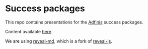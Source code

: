 # Success packages

This repo contains presentations for the [Adfinis](https://adfinis.com/) success packages.

Content available [here](https://adfinis.github.io/success-packages/index/#/).

We are using [reveal-md](https://github.com/webpro/reveal-md), which is a fork of [reveal-js](https://revealjs.com/).